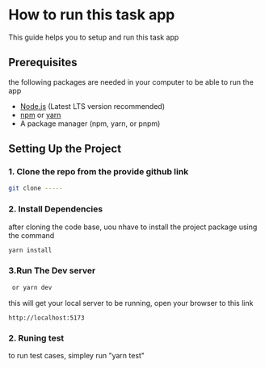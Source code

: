 # How to run this task app

This guide helps you to setup and run this task app

## Prerequisites

the following packages are needed in your computer to be able to run the app

- [Node.js](https://nodejs.org/) (Latest LTS version recommended)
- [npm](https://www.npmjs.com/) or [yarn](https://yarnpkg.com/)
- A package manager (npm, yarn, or pnpm)

## Setting Up the Project

### 1. Clone the repo from the provide github link

```sh
git clone -----
```

### 2. Install Dependencies
after cloning the code base,
uou nhave to install the project package using the command

```sh
yarn install
```

### 3.Run The Dev server

```sh
 or yarn dev
```

this will get your local server to be running,
open your browser to this link

```
http://localhost:5173
```

### 2. Runing test
to run test cases,
simpley run "yarn test"


